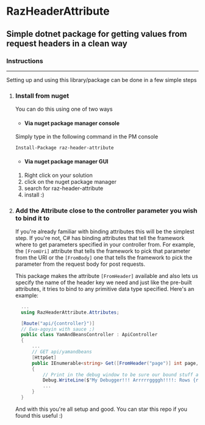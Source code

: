 # RazHeaderAttribute
## Simple dotnet package for getting values from request headers in a clean way

### **Instructions**
------
Setting up and using this library/package can be done in a few simple steps
1. ### Install from nuget

    You can do this using one of two ways
    *  #### Via nuget package manager console  
    Simply type in the following command in the PM console
    ```
    Install-Package raz-header-attribute
    ```
    *  #### Via nuget package manager GUI  
    1. Right click on your solution
    2. click on the nuget package manager
    3. search for raz-header-attribute
    4. install :)

2. ### Add the Attribute close to the controller parameter you wish to bind it to  
    If you're already familiar with binding attributes this will be the simplest step. If you're not, C# has binding attributes that tell the framework where to get parameters specified in your controller from. For example, the `[FromUri]` attribute that tells the framework to pick that parameter from the URI or the `[FromBody]` one that tells the framework to pick the parameter from the request body for post requests.  

    This package makes the attribute `[FromHeader]` available and also lets us specify the name of the header key we need and just like the pre-built attributes, it tries to bind to any primitive data type specified. Here's an example:

      ```C#
        ...
        using RazHeaderAttribute.Attributes;

        [Route("api/{controller}")]
        // Ewa-agoyin with sauce ;)
        public class YamAndBeansController : ApiController 
        {
            ...
            // GET api/yamandbeans
            [HttpGet]
            public IEnumerable<string> Get([FromHeader("page")] int page, [FromHeader("rows")] string row)
            {
                // Print in the debug window to be sure our bound stuff are passed :)
                Debug.WriteLine($"My Debugger!!! Arrrrrggggh!!!!: Rows {rows}, Page {page}");
                ...
            }
        }
      ```
    And with this you're all setup and good. You can star this repo if you found this useful :)
